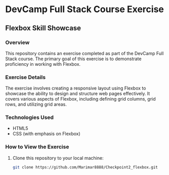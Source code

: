 # DevCamp Full Stack Course Exercise

## Flexbox Skill Showcase

### Overview

This repository contains an exercise completed as part of the DevCamp Full Stack course. The primary goal of this exercise is to demonstrate proficiency in working with Flexbox.

### Exercise Details

The exercise involves creating a responsive layout using Flexbox to showcase the ability to design and structure web pages effectively. It covers various aspects of Flexbox, including defining grid columns, grid rows, and utilizing grid areas.

### Technologies Used

- HTML5
- CSS (with emphasis on Flexbox)

### How to View the Exercise

1. Clone this repository to your local machine:

   ```bash
   git clone https://github.com/Marimar8888/Checkpoint2_flexbox.git

